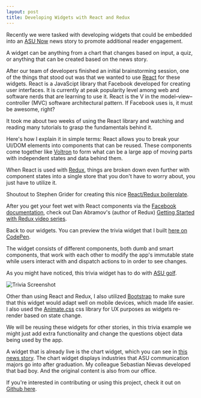 ```yaml
---
layout: post
title: Developing Widgets with React and Redux
---
```


Recently we were tasked with developing widgets that could be embedded into an [ASU Now](https://asunow.asu.edu/) news story to promote additional reader engagement.

A widget can be anything from a chart that changes based on input, a quiz, or anything that can be created based on the news story.

After our team of developers finished an initial brainstorming session, one of the things that stood out was that we wanted to use [React](https://facebook.github.io/react/) for these widgets. React is a JavaScipt library that Facebook developed for creating user interfaces. It is currently at peak popularity level among web and software nerds that are learning to use it. React is the V in the model–view–controller (MVC) software architectural pattern. If Facebook uses is, it must be awesome, right?

It took me about two weeks of using the React library and watching and reading many tutorials to grasp the fundamentals behind it.

Here's how I explain it in simple terms: React allows you to break your UI/DOM elements into components that can be reused. These components come together like [Voltron](https://en.wikipedia.org/wiki/Voltron) to form what can be a large app of moving parts with independent states and data behind them.

When React is used with [Redux](https://github.com/reactjs/redux), things are broken down even further with component states into a single store that you don't have to worry about, you just have to utilize it.

Shoutout to Stephen Grider for creating this nice [React/Redux boilerplate](https://github.com/StephenGrider/ReduxSimpleStarter).

After you get your feet wet with React components via the [Facebook documentation](https://facebook.github.io/react/), check out Dan Abramov's (author of Redux) [Getting Started with Redux video series](https://egghead.io/courses/getting-started-with-redux).

Back to our widgets. You can preview the trivia widget that I built [here on CodePen](http://s.codepen.io/gabemartinez/debug/YWLPQv).

The widget consists of different components, both dumb and smart components, that work with each other to modify the app's immutable state while users interact with and dispatch actions to in order to see changes.

As you might have noticed, this trivia widget has to do with [ASU golf](http://asukarsten.com/).

![Trivia Screenshot](http://i.imgur.com/2yQmV4m.png)

Other than using React and Redux, I also utilized [Bootstrap](http://getbootstrap.com/) to make sure that this widget would adapt well on mobile devices, which made life easier. I also used the [Animate.css](https://daneden.github.io/animate.css/) css library for UX purposes as widgets re-render based on state change.

We will be reusing these widgets for other stories, in this trivia example we might just add extra functionality and change the questions object data being used by the app.

A widget that is already live is the chart widget, which you can see in [this news story](https://asunow.asu.edu/20160720-exemplifying-entrepreneurial-spirit-sun-devil-owned-businesses). The chart widget displays industries that ASU communication majors go into after graduation. My colleague Sebastian Nievas developed that bad boy. And the original content is also from our office.

If you're interested in contributing or using this project, check it out on [Github here](https://github.com/gabemartinez/trivia).
